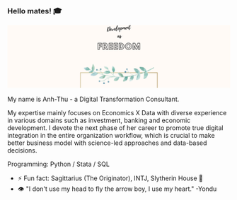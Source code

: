### Hello mates! :mortar_board:
![](https://github.com/thuduongAB/thuduongAB/blob/main/Colony%20Soldier%20Desktop%20Wallpaper.png)

My name is Anh-Thu - a Digital Transformation Consultant.

My expertise mainly focuses on Economics X Data with diverse experience in various domains such as investment, banking and economic development.
I devote the next phase of her career to promote true digital integration in the entire organization workflow, which is crucial to make better business model with science-led approaches and data-based decisions.


Programming: Python / Stata / SQL


- ⚡ Fun fact: Sagittarius (The Originator), INTJ, Slytherin House :snake: 
- 👁️ "I don't use my head to fly the arrow boy, I use my heart." -Yondu

